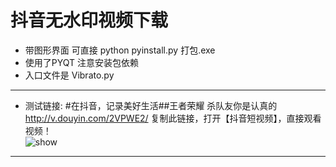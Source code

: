 # 抖音无水印视频下载
* 带图形界面 可直接 python pyinstall.py 打包.exe
* 使用了PYQT 注意安装包依赖
* 入口文件是 Vibrato.py
----
* 测试链接:
#在抖音，记录美好生活##王者荣耀 杀队友你是认真的 http://v.douyin.com/2VPWE2/ 复制此链接，打开【抖音短视频】，直接观看视频！  
![show](https://github.com/WindrunnerMax/VID/blob/master/info/1.jpg)
----
